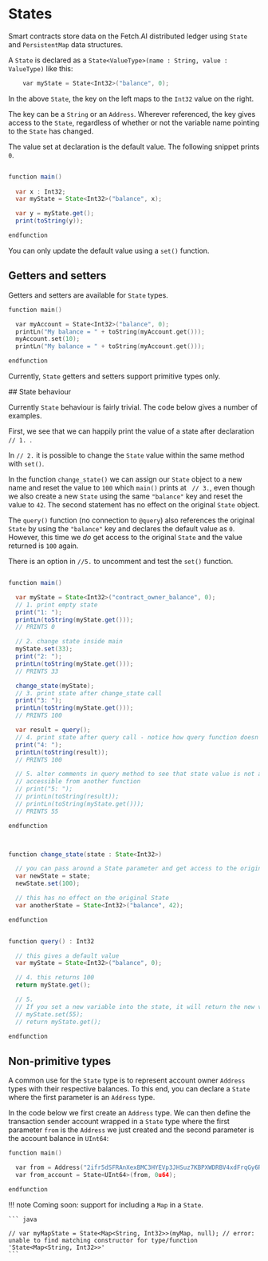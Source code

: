 <h1>States</h1>

Smart contracts store data on the Fetch.AI distributed ledger using `State` and `PersistentMap` data structures.

A `State` is declared as a `State<ValueType>(name : String, value : ValueType)` like this:

``` c++
	var myState = State<Int32>("balance", 0);
```

In the above `State`, the key on the left maps to the `Int32` value on the right. 

The key can be a `String` or an `Address`. Wherever referenced, the key gives access to the `State`, regardless of whether or not the variable name pointing to the `State` has changed.

The value set at declaration is the default value. The following snippet prints `0`. 

``` java

function main()
    
  var x : Int32;
  var myState = State<Int32>("balance", x);

  var y = myState.get();
  print(toString(y));

endfunction

```

You can only update the default value using a `set()` function.

## Getters and setters

Getters and setters are available for `State` types.

``` c++
function main()

  var myAccount = State<Int32>("balance", 0);
  printLn("My balance = " + toString(myAccount.get()));
  myAccount.set(10);
  printLn("My balance = " + toString(myAccount.get()));

endfunction
```

Currently, `State` getters and setters support primitive types only.



## State behaviour

Currently `State` behaviour is fairly trivial. The code below gives a number of examples.

First, we see that we can happily print the value of a state after declaration `// 1. `.

In `// 2.` it is possible to change the `State` value within the same method with `set()`.

In the function `change_state()` we can assign our `State` object to a new name and reset the value to `100` which `main()` prints at `` // 3.``, even though we also create a new `State` using the same `"balance"` key and reset the value to `42`. The second statement has no effect on the original `State` object. 

The `query()` function (no connection to `@query`) also references the original `State` by using the `"balance"` key and declares the default value as `0`. However, this time we *do* get access to the original `State` and the value returned is `100` again.

There is an option in `//5.` to uncomment and test the `set()` function.


``` java

function main()

  var myState = State<Int32>("contract_owner_balance", 0);
  // 1. print empty state
  print("1: ");
  printLn(toString(myState.get()));
  // PRINTS 0

  // 2. change state inside main
  myState.set(33);
  print("2: ");
  printLn(toString(myState.get()));
  // PRINTS 33

  change_state(myState);
  // 3. print state after change_state call
  print("3: ");
  printLn(toString(myState.get()));
  // PRINTS 100

  var result = query();
  // 4. print state after query call - notice how query function doesn't change state of the original
  print("4: ");
  printLn(toString(result));
  // PRINTS 100

  // 5. alter comments in query method to see that state value is not alterable even though
  // accessible from another function
  // print("5: ");
  // printLn(toString(result));
  // printLn(toString(myState.get()));
  // PRINTS 55

endfunction



function change_state(state : State<Int32>)

  // you can pass around a State parameter and get access to the original state
  var newState = state;
  newState.set(100);

  // this has no effect on the original State
  var anotherState = State<Int32>("balance", 42);

endfunction


function query() : Int32

  // this gives a default value
  var myState = State<Int32>("balance", 0);

  // 4. this returns 100
  return myState.get();

  // 5. 
  // If you set a new variable into the state, it will return the new variable 
  // myState.set(55);
  // return myState.get();

endfunction


```

## Non-primitive types

A common use for the `State` type is to represent account owner `Address` types with their respective balances. To this end, you can declare a `State` where the first parameter is an `Address` type.

In the code below we first create an `Address` type. We can then define the transaction sender account wrapped in a `State` type where the first parameter `from` is the `Address` we just created and the second parameter is the account balance in `UInt64`:

``` c++
function main()

  var from = Address("2ifr5dSFRAnXexBMC3HYEVp3JHSuz7KBPXWDRBV4xdFrqGy6R9");
  var from_account = State<UInt64>(from, 0u64);

endfunction
```

!!! note 
	Coming soon: support for including a `Map` in a `State`.

	``` java

	// var myMapState = State<Map<String, Int32>>(myMap, null); // error: unable to find matching constructor for type/function 'State<Map<String, Int32>>'
	```








